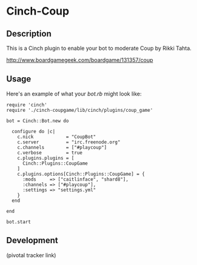 # Cinch-Coup

## Description

This is a Cinch plugin to enable your bot to moderate Coup by Rikki Tahta. 

http://www.boardgamegeek.com/boardgame/131357/coup

## Usage

Here's an example of what your *bot.rb* might look like: 

    require 'cinch'
    require './cinch-coupgame/lib/cinch/plugins/coup_game'

    bot = Cinch::Bot.new do

      configure do |c|
        c.nick            = "CoupBot"
        c.server          = "irc.freenode.org"
        c.channels        = ["#playcoup"]
        c.verbose         = true
        c.plugins.plugins = [
          Cinch::Plugins::CoupGame
        ]
        c.plugins.options[Cinch::Plugins::CoupGame] = {
          :mods     => ["caitlinface", "shard8"],
          :channels => ["#playcoup"],
          :settings => "settings.yml"
        }
      end

    end

    bot.start

## Development

(pivotal tracker link)